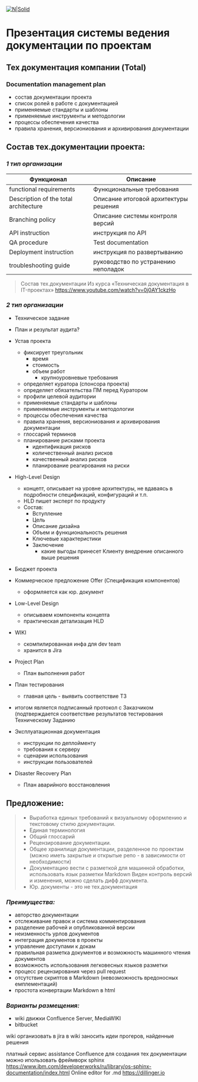 [![N|Solid](https://drive.google.com/uc?export=view&id=1QHgoXbPFq3_roJEKSz5tKWcQe09m4ngB)](https://sysgears.com/)
# Презентация системы ведения документации по проектам
## Тех документация компании (Total)
### Documentation management plan
- состав документации проекта
- список ролей в работе с документацией
- применяемые стандарты и шаблоны
- применяемые инструменты и методологии
- процессы обеспечения качества
- правила хранения, версиониования и архивирования документации

## Состав тех.документации проекта:


### *1 тип организации*

| Функционал | Описание |
| ------ | ------ |
| functional requirements | Функциональные требования|
| Description of the total architecture | Описание итоговой архитектуры решения|
| Branching policy | Описание системы контроля версий|
| API instruction | инструкция по API|
| QA procedure | Test documentation|
| Deployment instruction | инструкция по развертыванию |
| troubleshooting guide | руководство по устранению неполадок |

> Состав тех.документации Из курса «Техническая документация в IT-проектах»
https://www.youtube.com/watch?v=0j0AY1ckzHo

### *2 тип организации*
- Техническое задание
- План и результат аудита?
- Устав проекта
    - фиксирует треугольник 
        - время
        - стоимость
        - объем работ
            - крупноуровневые требования
    - определяет куратора (спонсора проекта)
    - определяет обязательства ПМ перед Куратором
    - профили целевой аудитории
    - применяемые стандарты и шаблоны
    - применяемые инструменты и методологии
    - процессы обеспечения качества
    - правила хранения, версиониования и архивирования документации
    - глоссарий терминов
    - планирование рисками проекта
        + идентификация рисков
        + количественный анализ рисков
        + качественный анализ рисков
        + планирование реагирования на риски
- High-Level Design
    - концепт, описывает на уровне архитектуры, не вдаваясь в подробности спецификаций, конфигураций и т.п. 
    - HLD пишет эксперт по продукту
    - Состав:
        - Вступление
        - Цель
        - Описание дизайна
        - Объем и функциональность решения
        - Ключевые характеристики
        - Заключение
            - какие выгоды принесет Клиенту внедрение описанного выше решения
- Бюджет проекта
    
- Коммерческое предложение Offer (Спецификация компонентов)
    - оформляется как юр. документ
- Low-Level Design
    - описываем компоненты концепта
    - практическая детализация HLD
- WIKI
    - скомпилированная инфа для dev team
    - хранится в Jira
- Project Plan
    - План выполнения работ
- План тестирования
    - главная цель - выявить соответствие ТЗ
- итогом является подписанный протокол с Заказчиком (подтверждается соответствие результатов тестирования Техническому Заданию
- Эксплуатационная документация
    - инструкции по деплойменту
    - требования к серверу
    - сценарии использования
    - инструкции пользователей
 - Disaster Recovery Plan
    - План аварийного восстановления


## Предложение:

>- Выработка единых требований к визуальному оформлению и текстовому стилю документации.
>- Единая терминология
>- Общий глоссарий
>- Рецензирование документации.
>- Общее хранилище документации, разделенное по проектам (можно иметь закрытые и открытые репо - в зависимости от необходимости)
>- Документацию вести с разметкой для машинной обработки, использовать язык разметки Markdown
    Виден контроль версий и изменения, можно сделать дифф документа.
>- Юр. документы - это не тех.документация

### _Преимущества:_
- авторство документации
- отслеживание правок и система комментирования
- разделение рабочей и опубликованной версии
- неизменность урлов документов
- интеграция документов в проекты
- управление доступами к докам
- правильная разметка документов и возможность машинного чтения документов
- возможность использования легковесных языков разметки
- процесс рецензирования через pull request
- отсутствие скриптов в Markdown (невозможность вредоносных емплементаций)
- простота конвертации Markdown в html 

### _Варианты размещения:_
- wiki движки Confluence Server, MediaWIKI
- bitbucket


wiki организовать в jira
в wiki заносить идеи прогеров, найденные решения


платный сервис assistance Confluence
для создания тех документации можно ипользовать фреймворк sphinx
https://www.ibm.com/developerworks/ru/library/os-sphinx-documentation/index.html
Online editor for .md
https://dillinger.io

